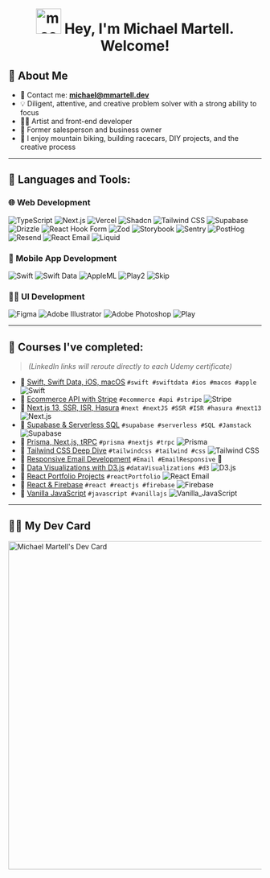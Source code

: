 <h1 align="center">
  <img style="height: 50px;" src="https://i.ibb.co/6r6jTmH/mac.png" alt="mac" border="0">
  Hey, I'm Michael Martell. Welcome!
</h1>

## 🏅 About Me
- 📧 Contact me: **[michael@mmartell.dev](mailto:michael@mmartell.dev)**
- 💡 Diligent, attentive, and creative problem solver with a strong ability to focus
- 👨‍🎨 Artist and front-end developer
- 💼 Former salesperson and business owner
- 🚴 I enjoy mountain biking, building racecars, DIY projects, and the creative process

---
    
## 🚀 Languages and Tools:

### 🌐 Web Development
![TypeScript](https://img.shields.io/badge/TypeScript-007ACC?logo=typescript&logoColor=white)
![Next.js](https://img.shields.io/badge/Next.js-000000?logo=next.js&logoColor=white)
![Vercel](https://img.shields.io/badge/Vercel-000000?logo=vercel&logoColor=white)
![Shadcn](https://img.shields.io/badge/Shadcn-black?logoColor=white)
![Tailwind CSS](https://img.shields.io/badge/Tailwind_CSS-38B2AC?logo=tailwind-css&logoColor=white)
![Supabase](https://img.shields.io/badge/Supabase-3ECF8E?logo=supabase&logoColor=white)
![Drizzle](https://img.shields.io/badge/Drizzle_ORM-1E1E1E?logo=drizzle&logoColor=white)
![React Hook Form](https://img.shields.io/badge/React_Hook_Form-EC5990?logo=react&logoColor=white)
![Zod](https://img.shields.io/badge/Zod-3E78B2?logoColor=white)
![Storybook](https://img.shields.io/badge/Storybook-FF4785?logo=storybook&logoColor=white)
![Sentry](https://img.shields.io/badge/Sentry-362D59?logo=sentry&logoColor=white)
![PostHog](https://img.shields.io/badge/PostHog-FF3B3B?logo=posthog&logoColor=white)
![Resend](https://img.shields.io/badge/Resend-blue?logoColor=white)
![React Email](https://img.shields.io/badge/React_Email-61DAFB?logo=react&logoColor=white)
![Liquid](https://img.shields.io/badge/Liquid-FF9900?logo=shopify&logoColor=white)

### 📱 Mobile App Development
![Swift](https://img.shields.io/badge/Swift-FA7343?logo=swift&logoColor=white)
![Swift Data](https://img.shields.io/badge/Swift_Data-FA7343?logo=swift&logoColor=white)
![AppleML](https://img.shields.io/badge/AppleML-000000?logo=apple&logoColor=white)
![Play2](https://img.shields.io/badge/Create_with_Play-0084FF?logoColor=white)
![Skip](https://img.shields.io/badge/Skip-2563EB?logoColor=white)

### 🎨✨ UI Development
![Figma](https://img.shields.io/badge/Figma-F24E1E?logo=figma&logoColor=white)
![Adobe Illustrator](https://img.shields.io/badge/Adobe_Illustrator-FF9A00?logo=adobeillustrator&logoColor=white)
![Adobe Photoshop](https://img.shields.io/badge/Adobe_Photoshop-31A8FF?logo=adobephotoshop&logoColor=white)
![Play](https://img.shields.io/badge/Play-31A8FF?logo=play&logoColor=white)

---
     
## 🏫 Courses I've completed:
> *(LinkedIn links will reroute directly to each Udemy certificate)*  

- 📜 [Swift, Swift Data, iOS, macOS](https://lnkd.in/gZkYtqav) `#swift #swiftdata #ios #macos #apple` ![Swift](https://img.shields.io/badge/Swift-FA7343?logo=swift&logoColor=white) 
- 📜 [Ecommerce API with Stripe](https://lnkd.in/g22qN72K) `#ecommerce #api #stripe`  ![Stripe](https://img.shields.io/badge/Stripe-008CDD?logo=stripe&logoColor=white)
- 📜 [Next.js 13, SSR, ISR, Hasura](https://lnkd.in/gwXBy46r) `#next #nextJS #SSR #ISR #hasura #next13` ![Next.js](https://img.shields.io/badge/Next.js-000000?logo=next.js&logoColor=white)
- 📜 [Supabase & Serverless SQL](https://lnkd.in/ginHiAYr) `#supabase #serverless #SQL #Jamstack` ![Supabase](https://img.shields.io/badge/Supabase-3ECF8E?logo=supabase&logoColor=white)
- 📜 [Prisma, Next.js, tRPC](https://lnkd.in/gRRR_pxw) `#prisma #nextjs #trpc`  ![Prisma](https://img.shields.io/badge/Prisma-2D3748?logo=prisma&logoColor=white)
- 📜 [Tailwind CSS Deep Dive](https://lnkd.in/d3qzRAYe) `#tailwindcss #tailwind #css`  ![Tailwind CSS](https://img.shields.io/badge/Tailwind_CSS-38B2AC?logo=tailwind-css&logoColor=white)
- 📜 [Responsive Email Development](https://lnkd.in/g3h8s4Ep) `#Email #EmailResponsive` 📨 
- 📜 [Data Visualizations with D3.js](https://lnkd.in/gaW4WYNG) `#dataVisualizations #d3`  ![D3.js](https://img.shields.io/badge/D3.js-F9A03C?logo=d3.js&logoColor=white)
- 📜 [React Portfolio Projects](https://lnkd.in/gwVaiqRH) `#reactPortfolio`  ![React Email](https://img.shields.io/badge/React_Email-61DAFB?logo=react&logoColor=white)
- 📜 [React & Firebase](https://lnkd.in/g3fmVNRF) `#react #reactjs #firebase`  ![Firebase](https://img.shields.io/badge/Firebase-FFCA28?logo=firebase&logoColor=white)
- 📜 [Vanilla JavaScript](https://lnkd.in/gdPeeaEE) `#javascript #vanillajs`  ![Vanilla_JavaScript](https://img.shields.io/badge/Vanilla_JS-F7DF1E?logo=javascript&logoColor=black)

---

## 🧑‍💻 My Dev Card
<a href="https://app.daily.dev/gold240sx"><img src="https://api.daily.dev/devcards/v2/dw468jwH0IjuJM9aWxAsW.png?type=wide&r=0ol" width="652" alt="Michael Martell's Dev Card"/></a>

